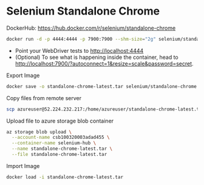 # Selenium Standalone Chrome

DockerHub: https://hub.docker.com/r/selenium/standalone-chrome

```sh
docker run -d -p 4444:4444 -p 7900:7900 --shm-size="2g" selenium/standalone-chrome:latest
```

- Point your WebDriver tests to <http://localhost:4444⁠>
- (Optional) To see what is happening inside the container, head to <http://localhost:7900/?autoconnect=1&resize=scale&password=secret⁠>.


Export Image
```sh
docker save -o standalone-chrome-latest.tar selenium/standalone-chrome:latest
```

Copy files from remote server
```sh
scp azureuser@52.224.232.217:/home/azureuser/standalone-chrome-latest.tar .
```

Upload file to azure storage blob container
```sh
az storage blob upload \
  --account-name csb100320003adad455 \
  --container-name selenium-hub \
  --name standalone-chrome-latest.tar \
  --file standalone-chrome-latest.tar
```

Import Image
```sh
docker load -i standalone-chrome-latest.tar
```

